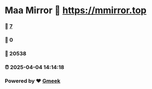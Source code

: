 # Maa Mirror :link: https://mmirror.top 
### :page_facing_up: [7](https://mmirror.top/tag.html) 
### :speech_balloon: 0 
### :hibiscus: 20538 
### :alarm_clock: 2025-04-04 14:14:18 
### Powered by :heart: [Gmeek](https://github.com/Meekdai/Gmeek)
